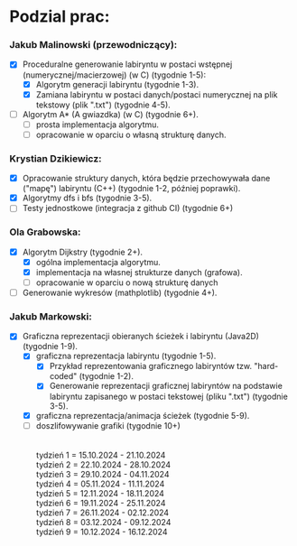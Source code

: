 # Podzial prac:

### Jakub Malinowski (przewodniczący):

- [x] Proceduralne generowanie labiryntu w postaci wstępnej (numerycznej/macierzowej) (w C) (tygodnie 1-5):
    - [x] Algorytm generacji labiryntu (tygodnie 1-3).
    - [x] Zamiana labiryntu w postaci danych/postaci numerycznej na plik tekstowy (plik ".txt") (tygodnie 4-5).
- [ ] Algorytm A* (A gwiazdka) (w C) (tygodnie 6+).
    - [ ] prosta implementacja algorytmu.
    - [ ] opracowanie w oparciu o własną strukturę danych.

### Krystian Dzikiewicz:

- [x] Opracowanie struktury danych, która będzie przechowywała dane ("mapę") labiryntu (C++) (tygodnie 1-2, później poprawki).
- [x] Algorytmy dfs i bfs (tygodnie 3-5).
- [ ] Testy jednostkowe (integracja z github CI) (tygodnie 6+)

### Ola Grabowska:

- [x] Algorytm Dijkstry (tygodnie 2+).
    - [x] ogólna implementacja algorytmu.
    - [x] implementacja na własnej strukturze danych (grafowa).
    - [ ] opracowanie w oparciu o nową strukturę danych
- [ ] Generowanie wykresów (mathplotlib) (tygodnie 4+).

### Jakub Markowski:

- [x] Graficzna reprezentacji obieranych ścieżek i labiryntu (Java2D) (tygodnie 1-9).
    - [x] graficzna reprezentacja labiryntu (tygodnie 1-5).
        - [x] Przykład reprezentowania graficznego labiryntów tzw. "hard-coded" (tygodnie 1-2).
        - [x] Generowanie reprezentacji graficznej labiryntów na podstawie labiryntu zapisanego w postaci tekstowej (pliku ".txt") (tygodnie 3-5).
    - [x] graficzna reprezentacja/animacja ścieżek (tygodnie 5-9).
    - [ ] doszlifowywanie grafiki (tygodnie 10+)\
    \
\
tydzień 1 = 15.10.2024 - 21.10.2024 \
tydzień 2 = 22.10.2024 - 28.10.2024 \
tydzień 3 = 29.10.2024 - 04.11.2024 \
tydzień 4 = 05.11.2024 - 11.11.2024 \
tydzień 5 = 12.11.2024 - 18.11.2024 \
tydzień 6 = 19.11.2024 - 25.11.2024 \
tydzień 7 = 26.11.2024 - 02.12.2024 \
tydzień 8 = 03.12.2024 - 09.12.2024 \
tydzień 9 = 10.12.2024 - 16.12.2024

